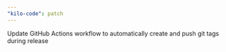 ```yaml
---
"kilo-code": patch
---
```


Update GitHub Actions workflow to automatically create and push git tags during release
